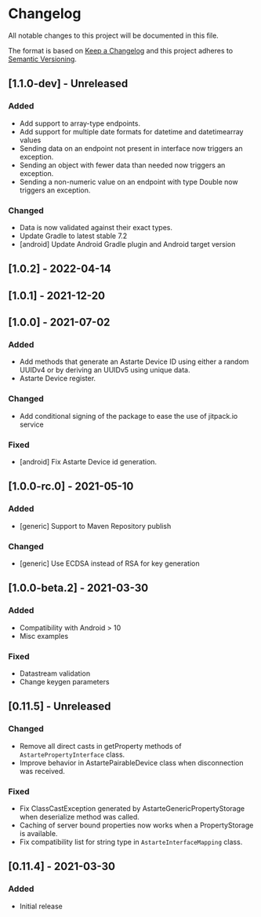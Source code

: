 # Changelog
All notable changes to this project will be documented in this file.

The format is based on [Keep a Changelog](http://keepachangelog.com/en/1.0.0/)
and this project adheres to [Semantic Versioning](http://semver.org/spec/v2.0.0.html).

## [1.1.0-dev] - Unreleased
### Added
- Add support to array-type endpoints.
- Add support for multiple date formats for datetime and datetimearray values
- Sending data on an endpoint not present in interface now triggers an exception.
- Sending an object with fewer data than needed now triggers an exception.
- Sending a non-numeric value on an endpoint with type Double now triggers an exception.
### Changed
- Data is now validated against their exact types.
- Update Gradle to latest stable 7.2
- [android] Update Android Gradle plugin and Android target version

## [1.0.2] - 2022-04-14

## [1.0.1] - 2021-12-20

## [1.0.0] - 2021-07-02
### Added
- Add methods that generate an Astarte Device ID using either a random UUIDv4 or by deriving an UUIDv5 using unique data.
- Astarte Device register.
### Changed
- Add conditional signing of the package to ease the use of jitpack.io service

### Fixed
- [android] Fix Astarte Device id generation.

## [1.0.0-rc.0] - 2021-05-10
### Added
- [generic] Support to Maven Repository publish

### Changed
- [generic] Use ECDSA instead of RSA for key generation

## [1.0.0-beta.2] - 2021-03-30
### Added
- Compatibility with Android > 10
- Misc examples

### Fixed
- Datastream validation
- Change keygen parameters

## [0.11.5] - Unreleased
### Changed
- Remove all direct casts in getProperty methods of `AstartePropertyInterface` class.
- Improve behavior in AstartePairableDevice class when disconnection was received.
### Fixed
- Fix ClassCastException generated by AstarteGenericPropertyStorage when deserialize method was called.
- Caching of server bound properties now works when a PropertyStorage is available.
- Fix compatibility list for string type in `AstarteInterfaceMapping` class.

## [0.11.4] - 2021-03-30
### Added
- Initial release
